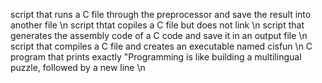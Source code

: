 script that runs a C file through the preprocessor and save the result into another file \n
script thtat copiles a C file but does not link \n
script that generates the assembly code of a C code and save it in an output file \n
script that compiles a C file and creates an executable named cisfun \n
C program that prints exactly "Programming is like building a multilingual puzzle, followed by a new line \n
